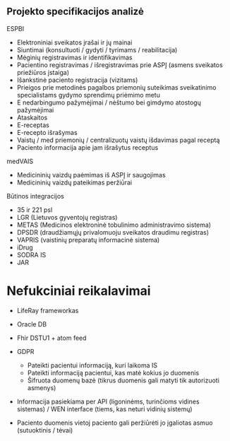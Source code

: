 
## Projekto specifikacijos analizė 
ESPBI    
- Elektroniniai sveikatos įrašai ir jų mainai
- Siuntimai (konsultuoti / gydyti / tyrimams / reabilitacija)
- Mėginių registravimas ir identifikavimas
- Pacientino registravimas / išregistravimas prie ASPĮ (asmens sveikatos priežiūros įstaiga)
- Išankstinė paciento registracija (vizitams)
- Prieigos prie metodinės pagalbos priemonių suteikimas sveikatinimo specialistams gydymo sprendimų priėmimo metu
- E nedarbingumo pažymėjimai / nėštumo bei gimdymo atostogų pažymėjimai
- Ataskaitos
- E-receptas    
- E-recepto išrašymas
- Vaistų / med priemonių / centralizuotų vaistų išdavimas pagal receptą
- Paciento informacija apie jam išrašytus receptus

medVAIS    
- Medicininių vaizdų paėmimas iš ASPĮ ir saugojimas
- Medicininių vaizdų pateikimas peržiūrai
    
Būtinos integracijos    
- 35 ir 221 psl
- LGR (Lietuvos gyventojų registras)
- METAS (Medicinos elektroninė tobulinimo administravimo sistema)
- DPSDR (draudžiamųjų privalomuoju sveikatos draudimu registras)
- VAPRIS (vaistinių preparatų informacinė sistema)
- iDrug
- SODRA IS
- JAR

# Nefukciniai reikalavimai
- LifeRay frameworkas		
- Oracle DB		
- Fhir DSTU1 + atom feed		
		
- GDPR		
	- Pateikti pacientui informaciją, kuri laikoma IS	
	- Pateikti informaciją pacientui, kas matė kokius jo duomenis	
	- Šifruota duomenų bazė (tikrus duomenis gali matyti tik autorizuoti asmenys)	
- Informacija pasiekiama per API (ligoninėms, turinčioms vidines sistemas) / WEN interface (tiems, kas neturi vidinių sistemų)		
- Paciento duomenis vietoj paciento gali peržiūrėti jo įgaliotas asmuo (sutuoktinis / tėvai)		
